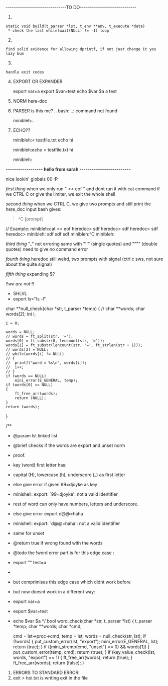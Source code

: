 ------------------------------TO DO----------------------------

1) 

    static void	build(t_parser *lst, t_env **env, t_execute *data)
     * check the last while(wait(NULL) != -1) loop

2) 

    find solid evidence for allowing dprintf, if not just change it you lazy bum

3) 

    handle exit codes

4) EXPORT OR EXPANDER

    export var=a
    export $var=test
    echo $var $a
    a test

5) NORM here-doc

6) PARSER is this me?
    ..
    bash: ..: command not found

    minibleh:..

7) ECHO??

    minibleh:< testfile.txt echo hi

    minibleh:echo < testfile.txt hi

    minibleh:


**------------------ hello from sarah -------------------------**

nice lookin' globals 00 :P

*first thing*
when we only run " << eof " and dont run it with cat command
if we CTRL C or give the limiter, we exit the whole shell


*second thing*
when we CTRL C, we give two prompts and still print the here_doc input
bash gives:
> ^C
[prompt]

// Example:
minibleh:cat << eof
heredoc> sdf
heredoc> sdf
heredoc> sdf
heredoc> 
minibleh:
sdf
sdf
sdf
minibleh:^C
minibleh:


*third thing*
".." not erroring
		same with "''" (single quotes) and """" (double quotes)
need to give no command error


*fourth thing*
heredoc still weird, two prompts with signal (ctrl c sws, not sure about the quite signal)


*fifth thing*
 expanding $?


!!*we are not:*!!
- SHLVL
- export ls="ls -l"

char	**null_check(char *str, t_parser *temp)
{
	// char		**words;
	char		words[2];
	int			i;

	i = 0;

	words = NULL;
	// words = ft_split(str, '=');
	words[0] = ft_substr(0, lencount(str, '='));
	words[1] = ft_substr(lencount(str, '=', ft_strlen(str + 1)));
	// words[2] = NULL;
	// while(words[i] != NULL)
	// {
	// 	printf("word = %s\n", words[i]);
	// 	i++;
	// }
	if (words == NULL)
		mini_error(E_GENERAL, temp);
	if (words[0] == NULL)
	{
		ft_free_arr(words);
		return (NULL);
	}
	return (words);
}


/**
 * @param lst linked list
 * @brief checks if the words are export and unset norm
 * proof.
 * key (word) first letter has:
 * capital (H), lowercase (h), underscore (_) as first letter 
 * else give error if given 99=djoyke as key
 * minishell: export: `99=djoyke': not a valid identifier
 * rest of word can only have numbers, letters and underscore.
 * else give error export d@@=haha
 * minishell: export: `d@@=haha': not a valid identifier
 * same for unset
 * @return true if wrong found with the words
 * @todo the !word error part is for this edge case :
 * export "" test=a
 * 
 * but comprimises this edge case which didnt work before
 * but now doesnt work in a different way:
 * export var=a
 * export $var=test
 * echo $var $a
*/
bool	word_check(char *str, t_parser *lst)
{
	t_parser	*temp;
	char		**words;
	char		*cmd;

	cmd = lst->proc->cmd;
	temp = lst;
	words = null_check(str, lst);
	if (!words)
	{
		put_custom_error(lst, "export");
		mini_error(E_GENERAL, lst);
		return (true);
	}
	if ((mini_strcmp(cmd, "unset") == 0) && words[1])
	{
		put_custom_error(temp, cmd);
		return (true);
	}
	if (key_value_check(lst, words, "export") == 1)
	{
		ft_free_arr(words);
		return (true);
	}
	ft_free_arr(words);
	return (false);
}



1) ERRORS TO STANDARD ERROR!
2) exit > hoi.txt is writing exit in the file